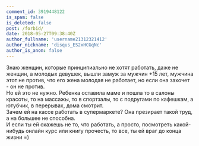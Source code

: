 ```yaml
---
comment_id: 3919448122
is_spam: false
is_deleted: false
post: /forbid/
date: 2018-05-27T09:38:40Z
author_fullname: 'username21312321412'
author_nickname: 'disqus_ES2xHCGqNc'
author_is_anon: false
---
```


<p>Знаю женщин, которые принципиально не хотят работать, даже не женщин, а молодых девушек, вышли замуж за мужчин +15 лет, мужчина этот не против, что его жена молодая не работает, но если она захочет - он не против.<br>Но ей это не нужно. Ребенка оставила маме и пошла то в салоны красоты, то на массажы, то в спортзалы, то с подругами по кафешкам, а ютубчик, в перерывах, дома смотрит.<br>Зачем ей на кассе работать в супермаркете? Она презирает такой труд, а на большее не способна. <br>И если ты ей скажешь не то, что работать, а просто, посмотреть какой-нибудь онлайн курс или книгу прочесть, то все, ты ей враг до конца жизни =)</p>
